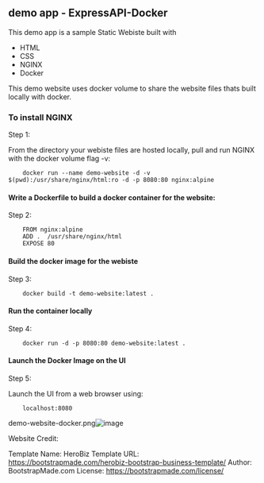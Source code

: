 ## demo app - ExpressAPI-Docker



This demo app is a sample Static Webiste built with 

-   HTML
-   CSS
-   NGINX
-   Docker

This demo website uses docker volume to share the website files thats built locally with docker.

### To install NGINX

Step 1:

From the directory your webiste files are hosted locally, pull and run NGINX with the docker volume flag -v:

        docker run --name demo-website -d -v $(pwd):/usr/share/nginx/html:ro -d -p 8080:80 nginx:alpine



#### Write a Dockerfile to build a docker container for the website:

Step 2:

        FROM nginx:alpine
        ADD .  /usr/share/nginx/html
        EXPOSE 80
    

#### Build the docker image for the webiste

Step 3:

        docker build -t demo-website:latest .

#### Run the container locally

Step 4:

        docker run -d -p 8080:80 demo-website:latest .


#### Launch the Docker Image on the UI

Step 5:
 
 Launch the UI from a web browser using:
 
        localhost:8080


demo-website-docker.png![image](https://user-images.githubusercontent.com/13016369/219940663-68f7de40-7b0d-4834-beae-81d89f6b0a7e.png)





        

Website Credit:

Template Name: HeroBiz
Template URL: https://bootstrapmade.com/herobiz-bootstrap-business-template/
Author: BootstrapMade.com
License: https://bootstrapmade.com/license/
